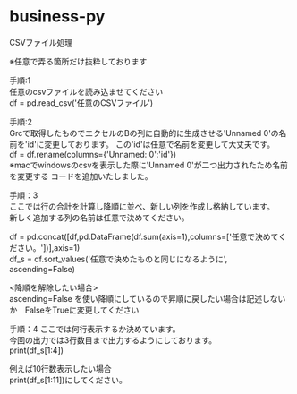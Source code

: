 # business-py
CSVファイル処理



※任意で弄る箇所だけ抜粋しております

手順:1<br>
任意のcsvファイルを読み込ませてください<br>
df = pd.read_csv('任意のCSVファイル')

手順:2<br>
Grcで取得したものでエクセルのBの列に自動的に生成させる'Unnamed 0'の名前を'id'に変更しております。
この'id'は任意で名前を変更して大丈夫です。<br>
df = df.rename(columns={'Unnamed: 0':'id'})<br>
※macでwindowsのcsvを表示した際に'Unnamed 0'が二つ出力されたため名前を変更する
コードを追加いたしました。

手順：3<br>
ここでは行の合計を計算し降順に並べ、新しい列を作成し格納しています。<br>
新しく追加する列の名前は任意で決めてください。<br>

df = pd.concat([df,pd.DataFrame(df.sum(axis=1),columns=['任意で決めてください。'])],axis=1)<br>
df_s = df.sort_values('任意で決めたものと同じになるように', ascending=False)

<降順を解除したい場合><br>
ascending=False を使い降順にしているので昇順に戻したい場合は記述しないか　FalseをTrueに変更してください



手順：4
ここでは何行表示するか決めています。<br>
今回の出力では3行数目まで出力するようにしております。<br>
print(df_s[1:4])

例えば10行数表示したい場合<br>
print(df_s[1:11])にしてください。

